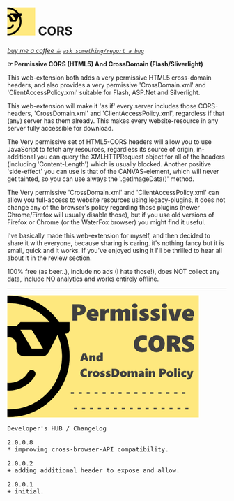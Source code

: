 <h1><img src="resources/icon.png" height="64" width="64"/> CORS</h1>
<a href="https://paypal.me/e1adkarak0/5"><em>buy me a coffee ☕︎</em></a>  
<a href="https://github.com/eladkarako/chrome_extensions/issues/new?title=CORS%20-%20"><em><code>ask something/report a bug</code></em></a>  

<strong>☞︎ Permissive CORS (HTML5) And CrossDomain (Flash/Sliverlight)</strong>

This web-extension both adds a very permissive HTML5 cross-domain headers, 
and also provides a very permissive 'CrossDomain.xml' and 'ClientAccessPolicy.xml' suitable for 
Flash, ASP.Net and Silverlight.

This web-extension will make it 'as if' every server includes those CORS-headers, 'CrossDomain.xml' and 'ClientAccessPolicy.xml', 
regardless if that (any) server has them already. This makes every website-resource in any server fully accessible for download.

The Very permissive set of HTML5-CORS headers will allow you to use JavaScript to fetch any resources, regardless 
its source of origin, in-additional you can query the XMLHTTPRequest object for all of the headers (including 'Content-Length') which 
is usually blocked. Another positive 'side-effect' you can use is that of the CANVAS-element, which will never get tainted, so you can use always the '.getImageData()' method.

The Very permissive 'CrossDomain.xml' and 'ClientAccessPolicy.xml' can allow you full-access to website resources using legacy-plugins, 
it does not change any of the browser's policy regarding those plugins (newer Chrome/Firefox will usually disable those), 
but if you use old versions of Firefox or Chrome (or the WaterFox browser) you might find it useful.


I've basically made this web-extension for myself, and then decided to share it with everyone, because sharing is caring. it's nothing fancy but it is small, quick and it works. If you've enjoyed using it I'll be thrilled to hear all about it in the review section. 

100% free (as beer..), include no ads (I hate those!), does NOT collect any data, include NO analytics and works entirely offline.

<hr/>

<img alt="" src="resources/tile.png"/>

<img height="1" width="1" src="resources/screenshot_1.png"/>

<pre>
Developer's HUB / Changelog

2.0.0.8
* improving cross-browser-API compatibility.

2.0.0.2
+ adding additional header to expose and allow.

2.0.0.1
+ initial.
</pre>

<!-- <a href="https://paypal.me/e1adkarak0"><img src="https://www.paypalobjects.com/webstatic/mktg/Logo/pp-logo-100px.png" alt="PayPal Donation"></a> -->